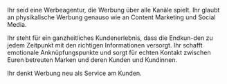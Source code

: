 Ihr seid eine Werbeagentur, die Werbung über alle Kanäle spielt. Ihr glaubt an physikalische Werbung genauso wie an Content Marketing und Social Media.

Ihr steht für ein ganzheitliches Kundenerlebnis, dass die Endkun-den zu jedem Zeitpunkt mit den richtigen Informationen versorgt. Ihr schafft emotionale Anknüpfungspunkte und sorgt für echten Kontakt zwischen Euren betreuten Marken und deren Kunden und Kundinnen. 

Ihr denkt Werbung neu als Service am Kunden.


